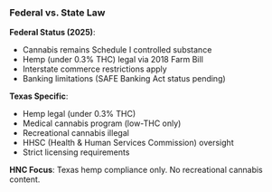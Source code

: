 ### Federal vs. State Law

**Federal Status (2025)**:

- Cannabis remains Schedule I controlled substance
- Hemp (under 0.3% THC) legal via 2018 Farm Bill
- Interstate commerce restrictions apply
- Banking limitations (SAFE Banking Act status pending)

**Texas Specific**:

- Hemp legal (under 0.3% THC)
- Medical cannabis program (low-THC only)
- Recreational cannabis illegal
- HHSC (Health & Human Services Commission) oversight
- Strict licensing requirements

**HNC Focus**: Texas hemp compliance only. No recreational cannabis content.
